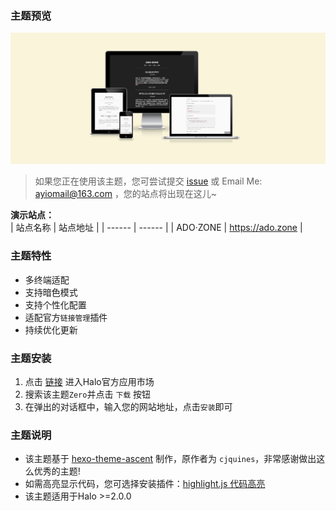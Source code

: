 ### 主题预览  
![](https://github.com/adozhao/halo-theme-zero/blob/main/screenshot.png)
> 如果您正在使用该主题，您可尝试提交 [issue](https://github.com/adozhao/halo-theme-zero/issues/1) 或 Email Me: ayiomail@163.com ，您的站点将出现在这儿~

**演示站点：**  
| 站点名称 | 站点地址 |
| ------ | ------ |
| ADO·ZONE | https://ado.zone |  

### 主题特性  
- 多终端适配
- 支持暗色模式
- 支持个性化配置
- 适配官方`链接管理`插件
- 持续优化更新

### 主题安装
1. 点击 [链接](https://www.halo.run/store/apps) 进入Halo官方应用市场
2. 搜索该主题`Zero`并点击 `下载` 按钮
3. 在弹出的对话框中，输入您的网站地址，点击`安装`即可

### 主题说明
- 该主题基于 [hexo-theme-ascent](https://github.com/cjquines/hexo-theme-ascent) 制作，原作者为 `cjquines`，非常感谢做出这么优秀的主题! 
- 如需高亮显示代码，您可选择安装插件：[highlight.js 代码高亮](https://github.com/halo-sigs/plugin-highlightjs)
- 该主题适用于Halo >=2.0.0






